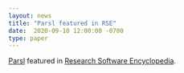 ```yaml
---
layout: news
title: "Parsl featured in RSE" 
date:  2020-09-10 12:00:00 -0700
type: paper
---
```


[Parsl](http://parsl-project.org/) featured in [Research Software Encyclopedia](https://rseng.github.io/rseng/software/parsl).
